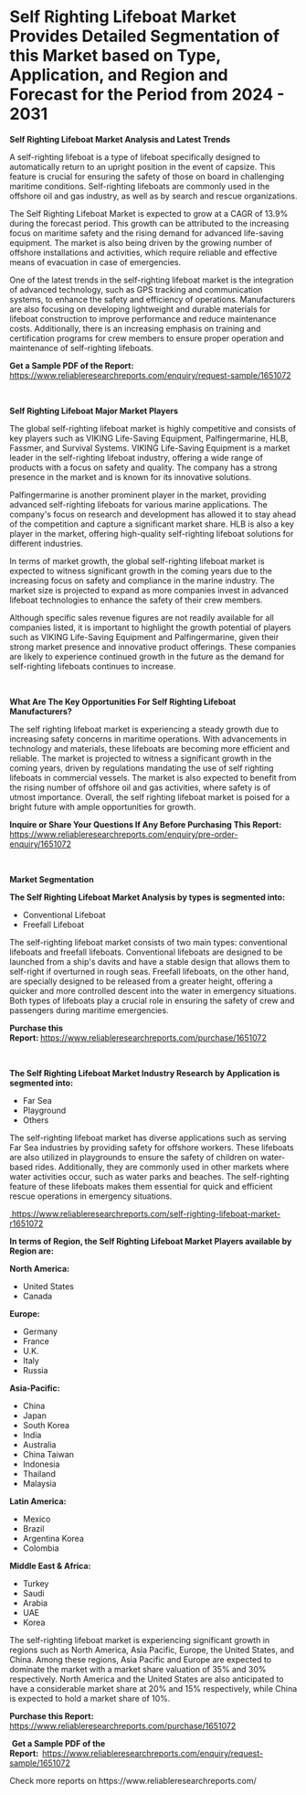 <p><h1>Self Righting Lifeboat Market Provides Detailed Segmentation of this Market based on Type, Application, and Region and Forecast for the Period from 2024 - 2031</h1></p><p><strong>Self Righting Lifeboat Market Analysis and Latest Trends</strong></p>
<p><p>A self-righting lifeboat is a type of lifeboat specifically designed to automatically return to an upright position in the event of capsize. This feature is crucial for ensuring the safety of those on board in challenging maritime conditions. Self-righting lifeboats are commonly used in the offshore oil and gas industry, as well as by search and rescue organizations.</p><p>The Self Righting Lifeboat Market is expected to grow at a CAGR of 13.9% during the forecast period. This growth can be attributed to the increasing focus on maritime safety and the rising demand for advanced life-saving equipment. The market is also being driven by the growing number of offshore installations and activities, which require reliable and effective means of evacuation in case of emergencies.</p><p>One of the latest trends in the self-righting lifeboat market is the integration of advanced technology, such as GPS tracking and communication systems, to enhance the safety and efficiency of operations. Manufacturers are also focusing on developing lightweight and durable materials for lifeboat construction to improve performance and reduce maintenance costs. Additionally, there is an increasing emphasis on training and certification programs for crew members to ensure proper operation and maintenance of self-righting lifeboats.</p></p>
<p><strong>Get a Sample PDF of the Report:&nbsp;</strong> <a href="https://www.reliableresearchreports.com/enquiry/request-sample/1651072">https://www.reliableresearchreports.com/enquiry/request-sample/1651072</a></p>
<p>&nbsp;</p>
<p><strong>Self Righting Lifeboat Major Market Players</strong></p>
<p><p>The global self-righting lifeboat market is highly competitive and consists of key players such as VIKING Life-Saving Equipment, Palfingermarine, HLB, Fassmer, and Survival Systems. VIKING Life-Saving Equipment is a market leader in the self-righting lifeboat industry, offering a wide range of products with a focus on safety and quality. The company has a strong presence in the market and is known for its innovative solutions.</p><p>Palfingermarine is another prominent player in the market, providing advanced self-righting lifeboats for various marine applications. The company's focus on research and development has allowed it to stay ahead of the competition and capture a significant market share. HLB is also a key player in the market, offering high-quality self-righting lifeboat solutions for different industries.</p><p>In terms of market growth, the global self-righting lifeboat market is expected to witness significant growth in the coming years due to the increasing focus on safety and compliance in the marine industry. The market size is projected to expand as more companies invest in advanced lifeboat technologies to enhance the safety of their crew members.</p><p>Although specific sales revenue figures are not readily available for all companies listed, it is important to highlight the growth potential of players such as VIKING Life-Saving Equipment and Palfingermarine, given their strong market presence and innovative product offerings. These companies are likely to experience continued growth in the future as the demand for self-righting lifeboats continues to increase.</p></p>
<p>&nbsp;</p>
<p><strong>What Are The Key Opportunities For Self Righting Lifeboat Manufacturers?</strong></p>
<p><p>The self righting lifeboat market is experiencing a steady growth due to increasing safety concerns in maritime operations. With advancements in technology and materials, these lifeboats are becoming more efficient and reliable. The market is projected to witness a significant growth in the coming years, driven by regulations mandating the use of self righting lifeboats in commercial vessels. The market is also expected to benefit from the rising number of offshore oil and gas activities, where safety is of utmost importance. Overall, the self righting lifeboat market is poised for a bright future with ample opportunities for growth.</p></p>
<p><strong>Inquire or Share Your Questions If Any Before Purchasing This Report:</strong> <a href="https://www.reliableresearchreports.com/enquiry/pre-order-enquiry/1651072">https://www.reliableresearchreports.com/enquiry/pre-order-enquiry/1651072</a></p>
<p>&nbsp;</p>
<p><strong>Market Segmentation</strong></p>
<p><strong>The Self Righting Lifeboat Market Analysis by types is segmented into:</strong></p>
<p><ul><li>Conventional Lifeboat</li><li>Freefall Lifeboat</li></ul></p>
<p><p>The self-righting lifeboat market consists of two main types: conventional lifeboats and freefall lifeboats. Conventional lifeboats are designed to be launched from a ship's davits and have a stable design that allows them to self-right if overturned in rough seas. Freefall lifeboats, on the other hand, are specially designed to be released from a greater height, offering a quicker and more controlled descent into the water in emergency situations. Both types of lifeboats play a crucial role in ensuring the safety of crew and passengers during maritime emergencies.</p></p>
<p><strong>Purchase this Report:&nbsp;</strong><a href="https://www.reliableresearchreports.com/purchase/1651072">https://www.reliableresearchreports.com/purchase/1651072</a></p>
<p>&nbsp;</p>
<p><strong>The Self Righting Lifeboat Market Industry Research by Application is segmented into:</strong></p>
<p><ul><li>Far Sea</li><li>Playground</li><li>Others</li></ul></p>
<p><p>The self-righting lifeboat market has diverse applications such as serving Far Sea industries by providing safety for offshore workers. These lifeboats are also utilized in playgrounds to ensure the safety of children on water-based rides. Additionally, they are commonly used in other markets where water activities occur, such as water parks and beaches. The self-righting feature of these lifeboats makes them essential for quick and efficient rescue operations in emergency situations.</p></p>
<p><a href="https://www.reliableresearchreports.com/self-righting-lifeboat-market-r1651072">&nbsp;https://www.reliableresearchreports.com/self-righting-lifeboat-market-r1651072</a></p>
<p><strong>In terms of Region, the Self Righting Lifeboat Market Players available by Region are:</strong></p>
<p>
    <p> <strong> North America: </strong>
        <ul>
            <li>United States</li>
            <li>Canada</li>
        </ul>
        </p> 
    <p> <strong> Europe: </strong>
        <ul>
            <li>Germany</li>
            <li>France</li>
            <li>U.K.</li>
            <li>Italy</li>
            <li>Russia</li>
        </ul>
        </p> 
    <p> <strong> Asia-Pacific: </strong>
        <ul>
            <li>China</li>
            <li>Japan</li>
            <li>South Korea</li>
            <li>India</li>
            <li>Australia</li>
            <li>China Taiwan</li>
            <li>Indonesia</li>
            <li>Thailand</li>
            <li>Malaysia</li>
        </ul>
        </p> 
    <p> <strong> Latin America: </strong>
        <ul>
            <li>Mexico</li>
            <li>Brazil</li>
            <li>Argentina Korea</li>
            <li>Colombia</li>
        </ul>
        </p> 
    <p> <strong> Middle East & Africa: </strong>
        <ul>
            <li>Turkey</li>
            <li>Saudi</li>
            <li>Arabia</li>
            <li>UAE</li>
            <li>Korea</li>
        </ul>
    </p>
    </p>
<p><p>The self-righting lifeboat market is experiencing significant growth in regions such as North America, Asia Pacific, Europe, the United States, and China. Among these regions, Asia Pacific and Europe are expected to dominate the market with a market share valuation of 35% and 30% respectively. North America and the United States are also anticipated to have a considerable market share at 20% and 15% respectively, while China is expected to hold a market share of 10%.</p></p>
<p><strong>Purchase this Report: </strong><a href="https://www.reliableresearchreports.com/purchase/1651072">https://www.reliableresearchreports.com/purchase/1651072</a></p>
<p>&nbsp;<strong>Get a Sample PDF of the Report:&nbsp;&nbsp;</strong><a href="https://www.reliableresearchreports.com/enquiry/request-sample/1651072">https://www.reliableresearchreports.com/enquiry/request-sample/1651072</a></p>
<p><strong></strong></p>
<p>Check more reports on https://www.reliableresearchreports.com/</p>